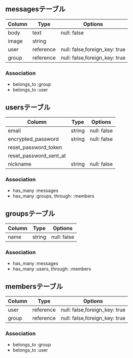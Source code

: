 ## messagesテーブル
|Column|Type|Options|
|------|----|-------|
|body|text|null: false|
|image|string||
|user|reference|null: false,foreign_key: true|
|group|reference|null: false,foreign_key: true|

### Association
- belongs_to :group
- belongs_to :user


## usersテーブル
|Column|Type|Options|
|------|----|-------|
|email|string|null: false|
|encrypted_password|string|null: false|
|reset_password_token|||
|reset_password_sent_at||
|nickname|string|null: false|

### Association
- has_many :messages
- has_many :groups, through: :members


## groupsテーブル
|Column|Type|Options|
|------|----|-------|
|name|string|null: false|

### Association
- has_many :messages
- has_many :users, through: :members


## membersテーブル
|Column|Type|Options|
|------|----|-------|
|user|reference|null: false,foreign_key: true|
|group|reference|null: false,foreign_key: true|

### Association
- belongs_to :group
- belongs_to :user
